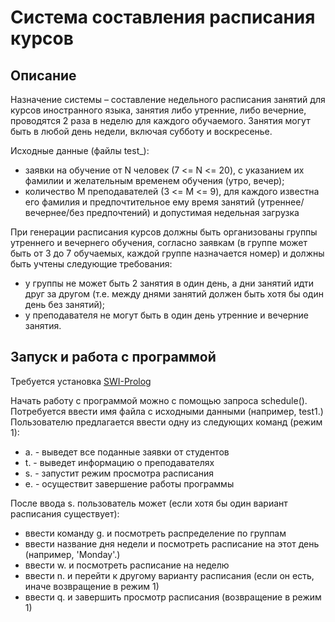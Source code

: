 # Система составления расписания курсов

## Описание
Назначение системы – составление недельного расписания занятий для курсов
иностранного языка, занятия либо утренние, либо вечерние, проводятся 2 раза в неделю для каждого обучаемого. Занятия могут быть в любой день недели, включая субботу и воскресенье.

Исходные данные (файлы test_):
* заявки на обучение от N человек (7 <= N <= 20), с указанием их фамилии и желательным временем обучения (утро, вечер);
* количество M преподавателей (3 <= M <= 9), для каждого известна его фамилия и
предпочтительное ему время занятий (утреннее/вечернее/без предпочтений) и
допустимая недельная загрузка

При генерации расписания курсов должны быть организованы группы утреннего и
вечернего обучения, согласно заявкам (в группе может быть от 3 до 7 обучаемых, каждой
группе назначается номер) и должны быть учтены следующие требования:
* у группы не может быть 2 занятия в один день, а дни занятий идти друг за другом (т.е. между днями занятий должен быть хотя бы один день без занятий);
* у преподавателя не могут быть в один день утренние и вечерние занятия.

## Запуск и работа с программой

Требуется установка [SWI-Prolog](https://www.swi-prolog.org/Download.html)

Начать работу с программой можно с помощью запроса schedule().
Потребуется ввести имя файла с исходными данными (например, test1.)
Пользователю предлагается ввести одну из следующих команд (режим 1):
   * a. - выведет все поданные заявки от студентов
   * t. - выведет информацию о преподавателях
   * s. - запустит режим просмотра расписания
   * e. - осуществит завершение работы программы

После ввода s. пользователь может (если хотя бы один вариант расписания существует):
   * ввести команду g. и посмотреть распределение по группам
   * ввести название дня недели и посмотреть расписание на этот день (например, 'Monday'.)
   * ввести w. и посмотреть расписание на неделю 
   * ввести n. и перейти к другому варианту расписания (если он есть, иначе возвращение в режим 1)
   * ввести q. и завершить просмотр расписания (возвращение в режим 1)

